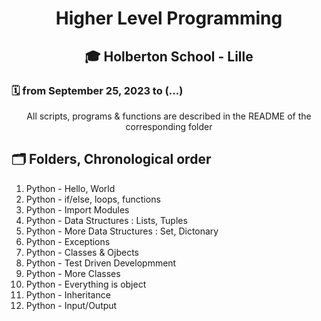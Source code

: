 # <p align="center">Higher Level Programming</p>
## <p align="center">🎓 Holberton School - Lille</p>
### 🗓️ from September 25, 2023 to (...)
<p align="center">All scripts, programs & functions are described in the README of the corresponding folder</p>

<h2>🗂️ Folders, Chronological order</h2>
<ol>
<li>Python - Hello, World</li>
<li>Python - if/else, loops, functions</li>
<li>Python - Import Modules</li>
<li>Python - Data Structures : Lists, Tuples</li>
<li>Python - More Data Structures : Set, Dictonary</li>
<li>Python - Exceptions</li>
<li>Python - Classes & Ojbects</li>
<li>Python - Test Driven Developmment</li>
<li>Python - More Classes</li>
<li>Python - Everything is object</li>
<li>Python - Inheritance</li>
<li>Python - Input/Output</li>

</ol>
